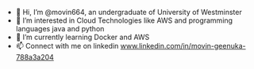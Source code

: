 - 👋 Hi, I’m @movin664, an undergraduate of University of Westminster
- 👀 I’m interested in Cloud Technologies like AWS and programming languages java and python
- 🌱 I’m currently learning Docker and AWS
- 📫 Connect with me on linkedin www.linkedin.com/in/movin-geenuka-788a3a204

<!---
movin664/movin664 is a ✨ special ✨ repository because its `README.md` (this file) appears on your GitHub profile.
You can click the Preview link to take a look at your changes.
--->
